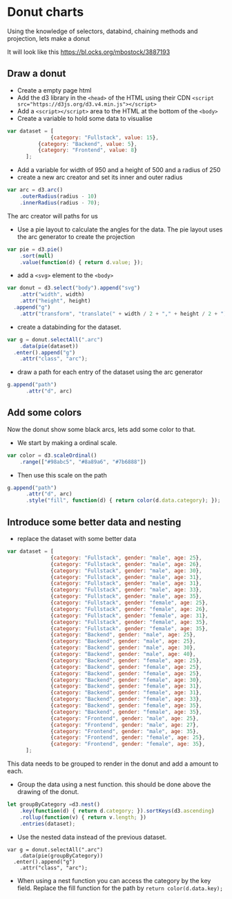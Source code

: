 # Donut charts

Using the knowledge of selectors, databind, chaining methods and projection, lets make a donut
 
It will look like this https://bl.ocks.org/mbostock/3887193
 
## Draw a donut

- Create a empty page html
- Add the d3 library in the `<head>` of the HTML using their CDN `<script src="https://d3js.org/d3.v4.min.js"></script>`
- Add a `<script></script>` area to the HTML at the bottom of the `<body>`
- Create a variable to hold some data to visualise 

```javascript
var dataset = [
			  {category: "Fullstack", value: 15},
	      {category: "Backend", value: 5},
	      {category: "Frontend", value: 8}
      ];
```

- Add a variable for width of 950 and a height of 500 and a radius of 250
- create a new arc creator and set its inner and outer radius

```javascript
var arc = d3.arc()
    .outerRadius(radius - 10)
    .innerRadius(radius - 70);
```

The arc creator will paths for us

- Use a pie layout to calculate the angles for the data. The pie layout uses the arc generator to create the projection

```javascript
var pie = d3.pie()
    .sort(null)
    .value(function(d) { return d.value; });
```
    
- add a `<svg>` element to the `<body>`     

```javascript
var donut = d3.select("body").append("svg")
    .attr("width", width)
    .attr("height", height)
  .append("g")
    .attr("transform", "translate(" + width / 2 + "," + height / 2 + ")");
```

- create a databinding for the dataset.

```javascript
var g = donut.selectAll(".arc")
    .data(pie(dataset))
  .enter().append("g")
    .attr("class", "arc");
```   

- draw a path for each entry of the dataset using the arc generator 

```javascript
g.append("path")
      .attr("d", arc)         
```   

## Add some colors

Now the donut show some black arcs, lets add some color to that.

- We start by making a ordinal scale. 

```javascript
var color = d3.scaleOrdinal()
    .range(["#98abc5", "#8a89a6", "#7b6888"])
```
    
- Then use this scale on the path 

```javascript
g.append("path")
      .attr("d", arc)
      .style("fill", function(d) { return color(d.data.category); });
```

## Introduce some better data and nesting

- replace the dataset with some better data

```javascript
var dataset = [
			  {category: "Fullstack", gender: "male", age: 25},
			  {category: "Fullstack", gender: "male", age: 26},
			  {category: "Fullstack", gender: "male", age: 30},
			  {category: "Fullstack", gender: "male", age: 31},
			  {category: "Fullstack", gender: "male", age: 31},
			  {category: "Fullstack", gender: "male", age: 33},
			  {category: "Fullstack", gender: "male", age: 35},
			  {category: "Fullstack", gender: "female", age: 25},
			  {category: "Fullstack", gender: "female", age: 26},
			  {category: "Fullstack", gender: "female", age: 31},
			  {category: "Fullstack", gender: "female", age: 35},
			  {category: "Fullstack", gender: "female", age: 35},
			  {category: "Backend", gender: "male", age: 25},
			  {category: "Backend", gender: "male", age: 25},
			  {category: "Backend", gender: "male", age: 30},
			  {category: "Backend", gender: "male", age: 40},
			  {category: "Backend", gender: "female", age: 25},
			  {category: "Backend", gender: "female", age: 25},
			  {category: "Backend", gender: "female", age: 25},
			  {category: "Backend", gender: "female", age: 30},
			  {category: "Backend", gender: "female", age: 31},
			  {category: "Backend", gender: "female", age: 31},
			  {category: "Backend", gender: "female", age: 33},
			  {category: "Backend", gender: "female", age: 35},
			  {category: "Backend", gender: "female", age: 35},
			  {category: "Frontend", gender: "male", age: 25},
			  {category: "Frontend", gender: "male", age: 27},
			  {category: "Frontend", gender: "male", age: 35},
			  {category: "Frontend", gender: "female", age: 25},
			  {category: "Frontend", gender: "female", age: 35},
      ];
```

This data needs to be grouped to render in the donut and add a amount to each.
- Group the data using a nest function. this should be done above the drawing of the donut.

```javascript
let groupByCategory =d3.nest()
    .key(function(d) { return d.category; }).sortKeys(d3.ascending)
    .rollup(function(v) { return v.length; })
    .entries(dataset);
```      

- Use the nested data instead of the previous dataset.
 
```
var g = donut.selectAll(".arc")
    .data(pie(groupByCategory))
  .enter().append("g")
    .attr("class", "arc");
```

- When using a nest function you can access the category by the key field. Replace the fill function for the path by `return color(d.data.key);`


